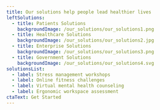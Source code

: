 ```yaml
---
title: Our solutions help people lead healthier lives
leftSolutions:
  - title: Patients Solutions
    backgroundImage: /our_solutions/our_solutions1.png
  - title: Healthcare Solutions
    backgroundImage: /our_solutions/our_solutions2.jpg
  - title: Enterprise Solutions
    backgroundImage: /our_solutions/our_solutions3.png
  - title: Government Solutions
    backgroundImage: /our_solutions/our_solutions4.svg
solutionsList:
  - label: Stress management workshops
  - label: Online fitness challenges
  - label: Virtual mental health counseling
  - label: Ergonomic workspace assessment
ctaText: Get Started
---
```


